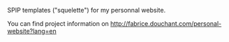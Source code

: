 SPIP templates ("squelette") for my personnal website.

You can find project information on http://fabrice.douchant.com/personal-website?lang=en
